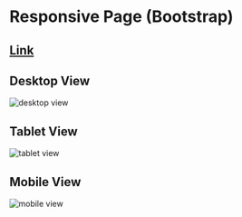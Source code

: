 # Responsive Page (Bootstrap)
## [Link](https://khalid-ibne-hussain.github.io/panda-commerce-bootstrap/)
## Desktop View
![desktop view](https://user-images.githubusercontent.com/76039658/214545628-3cdf4fd8-bbd9-4e2a-8763-ea07d8fbaaf9.png)

## Tablet View
![tablet view](https://user-images.githubusercontent.com/76039658/214545585-371a4da4-fc4f-4dbf-9399-a96133276195.png)

## Mobile View
![mobile view](https://user-images.githubusercontent.com/76039658/214545883-12063dc0-0956-4a1f-90c4-e250aee454f2.png)
